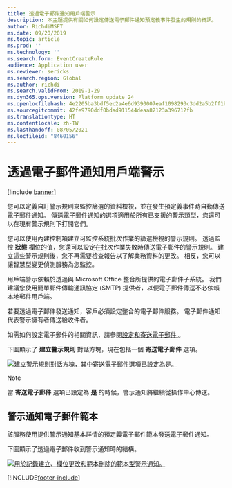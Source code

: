 ```yaml
---
title: 透過電子郵件通知用戶端警示
description: 本主題提供有關如何設定傳送電子郵件通知預定義事件發生的規則的資訊。
author: RichdiMSFT
ms.date: 09/20/2019
ms.topic: article
ms.prod: ''
ms.technology: ''
ms.search.form: EventCreateRule
audience: Application user
ms.reviewer: sericks
ms.search.region: Global
ms.author: richdi
ms.search.validFrom: 2019-1-29
ms.dyn365.ops.version: Platform update 24
ms.openlocfilehash: 4e2205ba3bdf5ec2a4e6d9390007eaf1098293c3dd2a5b2ff1b3c73c7de5a83f
ms.sourcegitcommit: 42fe9790ddf0bdad911544deaa82123a396712fb
ms.translationtype: HT
ms.contentlocale: zh-TW
ms.lasthandoff: 08/05/2021
ms.locfileid: "8460156"
---
```

# <a name="client-alert-notifications-by-email"></a>透過電子郵件通知用戶端警示

[!include [banner](../includes/banner.md)]

您可以定義自訂警示規則來監控篩選的資料檢視，並在發生預定義事件時自動傳送電子郵件通知。 傳送電子郵件通知的選項適用於所有已支援的警示類型，您還可以在現有警示規則下打開它們。

您可以使用內建控制項建立可監控系統批次作業的篩選檢視的警示規則。 透過監控 **狀態** 欄位的值，您還可以設定在批次作業失敗時傳送電子郵件的警示規則。 建立這些警示規則後，您不再需要檢查報告以了解業務資料的更改。 相反，您可以讓智慧型變更偵測服務為您監控。

用戶端警示依賴於透過與 Microsoft Office 整合所提供的電子郵件子系統。 我們建議您使用簡單郵件傳輸通訊協定 (SMTP) 提供者，以便電子郵件傳送不必依賴本地郵件用戶端。

若要透過電子郵件發送通知，客戶必須設定整合的電子郵件服務。 電子郵件通知代表警示擁有者傳送給收件者。

如需如何設定電子郵件的相關資訊，請參閱[設定和寄送電子郵件 ](../organization-administration/configure-email.md)。

下圖顯示了 **建立警示規則** 對話方塊，現在包括一個 **寄送電子郵件** 選項。

[![建立警示規則對話方塊，其中寄送電子郵件選項已設定為是。](./media/Create-alert-rule-form.png)](./media/Create-alert-rule-form.png)

> [!NOTE]
> 當 **寄送電子郵件** 選項已設定為 **是** 的時候，警示通知將繼續從操作中心傳送。

## <a name="alert-notification-email-templates"></a>警示通知電子郵件範本

該服務使用提供警示通知基本詳情的預定義電子郵件範本發送電子郵件通知。

下圖顯示了透過電子郵件收到警示通知時的結構。

[![用於記錄建立、欄位更改和範本刪除的範本型警示通知。](./media/Alert-email-templates.png)](./media/Alert-email-templates.png)


[!INCLUDE[footer-include](../../../includes/footer-banner.md)]
